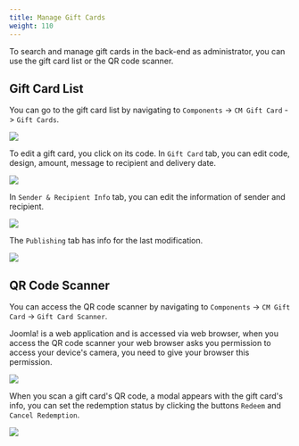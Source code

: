 ```yaml
---
title: Manage Gift Cards
weight: 110
---
```



To search and manage gift cards in the back-end as administrator, you can use the gift card list or the QR code scanner.

## Gift Card List

You can go to the gift card list by navigating to `Components` -> `CM Gift Card` -> `Gift Cards`.

![](/images/gift_card_backend_01.jpg)

To edit a gift card, you click on its code. In `Gift Card` tab, you can edit code, design, amount, message to recipient and delivery date.

![](/images/gift_card_backend_02.jpg)

In `Sender & Recipient Info` tab, you can edit the information of sender and recipient.

![](/images/gift_card_backend_03.jpg)

The `Publishing` tab has info for the last modification.

![](/images/gift_card_backend_04.jpg)

## QR Code Scanner

You can access the QR code scanner by navigating to `Components` -> `CM Gift Card` -> `Gift Card Scanner`.

Joomla! is a web application and is accessed via web browser, when you access the QR code scanner your web browser asks you permission to access your device's camera, you need to give your browser this permission.

![](/images/qr_code_scanner_01.jpg)

When you scan a gift card's QR code, a modal appears with the gift card's info, you can set the redemption status by clicking the buttons `Redeem` and `Cancel Redemption`.

![](/images/qr_code_scanner_02.jpg)